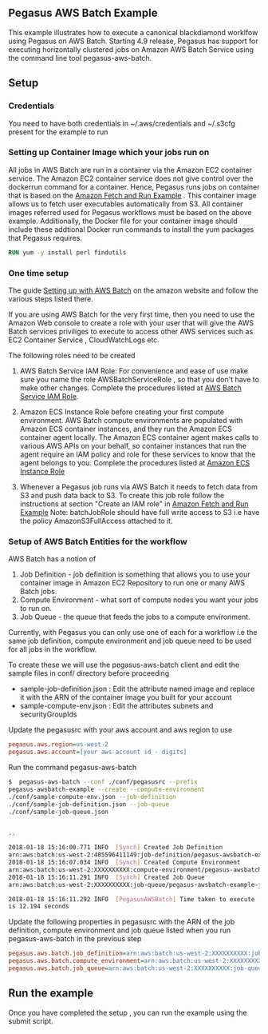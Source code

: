 Pegasus AWS Batch Example
--------------------------

This example illustrates how to execute a canonical blackdiamond
worklfow using Pegasus on AWS Batch. Starting 4.9 release, Pegasus has
support for executing horizontally clustered jobs on Amazon AWS Batch
Service using the command line tool pegasus-aws-batch. 

## Setup

### Credentials

You need to have both credentials in ~/.aws/credentials and ~/.s3cfg
present for the example to run

### Setting up Container Image which your jobs run on

All jobs in AWS Batch are run in a container via the Amazon EC2
container service. The Amazon EC2 container service does not give
control over the dockerrun command for a container. Hence, Pegasus
runs jobs on container that is based on the [Amazon Fetch and Run
Example](https://aws.amazon.com/blogs/compute/creating-a-simple-fetch-and-run-aws-batch-job/)
. This container image allows us to fetch user executables
automatically from S3. All container images referred used for Pegasus
workflows must be based on the above example. Additionally, the Docker
file for your container image should include these addtional Docker
run commands to install the yum packages that Pegasus requires.

```dockerfile
RUN yum -y install perl findutils
```

### One time setup

The guide [Setting up with AWS
Batch](https://docs.aws.amazon.com/batch/latest/userguide/get-set-up-for-aws-batch.html)
on the amazon website and follow the various steps listed there.

If you are using AWS Batch for the very first time, then you need to
use the Amazon Web console to create a role with your user that will
give the AWS Batch services priviliges to execute to access other AWS
services such as EC2 Container Service , CloudWatchLogs etc.

The following roles need to be created
1. AWS Batch Service IAM Role: For convenience and ease of use make
sure you name the role AWSBatchServiceRole , so that you don't have to
make other changes.  Complete the procedures listed at [AWS Batch Service IAM Role](https://docs.aws.amazon.com/batch/latest/userguide/service_IAM_role.html). 

2. Amazon ECS Instance Role before creating your first compute
environment. AWS Batch compute environments are populated with Amazon
ECS container instances, and they run the Amazon ECS container agent
locally. The Amazon ECS container agent makes calls to various AWS
APIs on your behalf, so container instances that run the agent require
an IAM policy and role for these services to know that the agent 
belongs to you. Complete the procedures listed at [Amazon ECS Instance
Role](https://docs.aws.amazon.com/batch/latest/userguide/instance_IAM_role.html)

3. Whenever a Pegasus job runs via AWS Batch it needs to fetch data
from S3 and push data back to S3. To create this job role follow the
instructions at section "Create an IAM role" in [Amazon Fetch and Run
Example](https://aws.amazon.com/blogs/compute/creating-a-simple-fetch-and-run-aws-batch-job/) 
Note: batchJobRole should have full write access to S3 i.e have the
policy AmazonS3FullAccess attached to it.


### Setup of AWS Batch Entities for the workflow
AWS Batch has a notion of 
1. Job Definition - job definition is something that allows you to
use your container image in Amazon EC2 Repository to run one or many
AWS Batch jobs. 
2. Compute Environment - what sort of compute nodes you want your jobs
to run on.
3. Job Queue - the queue that feeds the jobs to a compute environment.

Currently, with Pegasus you can only use one of each for a workflow
i.e the same job definition, compute environment and job queue need to
be used for all jobs in the workflow. 

To create these we will use the pegasus-aws-batch client and edit the
sample files in conf/ directory before proceeding
* sample-job-definition.json : Edit the attribute named image and replace
it with the ARN of the container image you built for your account
* sample-compute-env.json : Edit the attributes subnets and
securityGroupIds 

Update the pegasusrc with your aws account and aws region to use
```ini
pegasus.aws.region=us-west-2
pegasus.aws.account=[your aws account id - digits]
```
Run the command pegasus-aws-batch 
```bash
$  pegasus-aws-batch --conf ./conf/pegasusrc --prefix
pegasus-awsbatch-example --create --compute-environment
./conf/sample-compute-env.json --job-definition
./conf/sample-job-definition.json --job-queue
./conf/sample-job-queue.json 


..

2018-01-18 15:16:00.771 INFO  [Synch] Created Job Definition
arn:aws:batch:us-west-2:405596411149:job-definition/pegasus-awsbatch-example-job-definition:1
2018-01-18 15:16:07.034 INFO  [Synch] Created Compute Environment
arn:aws:batch:us-west-2:XXXXXXXXXX:compute-environment/pegasus-awsbatch-example-compute-env
2018-01-18 15:16:11.291 INFO  [Synch] Created Job Queue
arn:aws:batch:us-west-2:XXXXXXXXXX:job-queue/pegasus-awsbatch-example-job-queue

2018-01-18 15:16:11.292 INFO  [PegasusAWSBatch] Time taken to execute
is 12.194 seconds

```

Update the following properties in pegasusrc with the ARN of the job
definition, compute environment and job queue listed when you run
pegasus-aws-batch in the previous step
```ini
pegasus.aws.batch.job_definition=arn:aws:batch:us-west-2:XXXXXXXXXX:job-definition/pegasus-awsbatch-example-job-definition:1
pegasus.aws.batch.compute_environment=arn:aws:batch:us-west-2:XXXXXXXXXX:compute-environment/karan-cmd-test-compute-env
pegasus.aws.batch.job_queue=arn:aws:batch:us-west-2:XXXXXXXXXX:job-queue/pegasus-awsbatch-example-job-queue
```


## Run the example

Once you have completed the setup , you can run the example using the
submit script.


